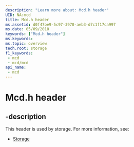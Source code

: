 ```yaml
---
description: "Learn more about: Mcd.h header"
UID: NA:mcd
title: Mcd.h header
ms.assetid: d0f47be9-5c97-3970-aeb3-d7c1f17ca997
ms.date: 05/09/2018
keywords: ["Mcd.h header"]
ms.keywords: 
ms.topic: overview
tech.root: storage
f1_keywords:
 - mcd
 - mcd/mcd
api_name:
 - mcd
---
```


# Mcd.h header


## -description

This header is used by storage. For more information, see:

- [Storage](../_storage/index.md)

